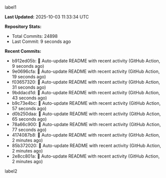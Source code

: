 
label1 
<!-- ACTIVITY_START -->
**Last Updated:** 2025-10-03 11:33:34 UTC

**Repository Stats:**
- Total Commits: 24898
- Last Commit: 9 seconds ago

**Recent Commits:**
- b912ed05b: 🤖 Auto-update README with recent activity (GitHub Action, 9 seconds ago)
- 9e0696cfa: 🤖 Auto-update README with recent activity (GitHub Action, 19 seconds ago)
- f03657320: 🤖 Auto-update README with recent activity (GitHub Action, 31 seconds ago)
- 9bddacd1d: 🤖 Auto-update README with recent activity (GitHub Action, 43 seconds ago)
- b9c73e4bc: 🤖 Auto-update README with recent activity (GitHub Action, 57 seconds ago)
- d0b250daa: 🤖 Auto-update README with recent activity (GitHub Action, 65 seconds ago)
- 78a66c900: 🤖 Auto-update README with recent activity (GitHub Action, 77 seconds ago)
- 4174087b8: 🤖 Auto-update README with recent activity (GitHub Action, 2 minutes ago)
- 85b372020: 🤖 Auto-update README with recent activity (GitHub Action, 2 minutes ago)
- 2e8cc801a: 🤖 Auto-update README with recent activity (GitHub Action, 2 minutes ago)
<!-- ACTIVITY_END -->

label2
